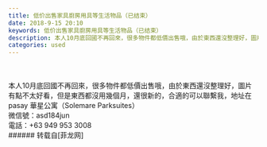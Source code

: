 ```yaml
---
title: 低价出售家具廚房用具等生活物品（已结束）
date: 2018-9-15 20:10
keywords: 低价出售家具廚房用具等生活物品（已结束）
description: 本人10月底回國不再回來，很多物件都低價出售哦，由於東西還沒整理好，圖片有點不太好看，但是東西都沒用幾個月，還很新的，合適的可以聯繫我，地址在pasay 華星公寓（Solemare Parksuites）微信號：asd184jun電話：‭‭+63 949 953 3008‬‬
categories: used
---
```

<td class="t_f" id="postmessage_1800515">

<br/>
<br/>
本人10月底回國不再回來，很多物件都低價出售哦，由於東西還沒整理好，圖片有點不太好看，但是東西都沒用幾個月，還很新的，合適的可以聯繫我，地址在pasay 華星公寓（Solemare Parksuites）<br/>
微信號：asd184jun<br/>
電話：‭‭+63 949 953 3008‬‬<br/>
</td>
###### 转载自[菲龙网]